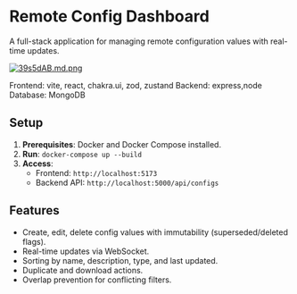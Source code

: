 # Remote Config Dashboard

A full-stack application for managing remote configuration values with real-time updates.

<a href="https://freeimage.host/i/39s5dAB"><img src="https://iili.io/39s5dAB.md.png" alt="39s5dAB.md.png" ></a>

Frontend: vite, react, chakra.ui, zod, zustand
Backend: express,node
Database: MongoDB

## Setup

1. **Prerequisites**: Docker and Docker Compose installed.
2. **Run**: `docker-compose up --build`
3. **Access**:
   - Frontend: `http://localhost:5173`
   - Backend API: `http://localhost:5000/api/configs`

## Features

- Create, edit, delete config values with immutability (superseded/deleted flags).
- Real-time updates via WebSocket.
- Sorting by name, description, type, and last updated.
- Duplicate and download actions.
- Overlap prevention for conflicting filters.
